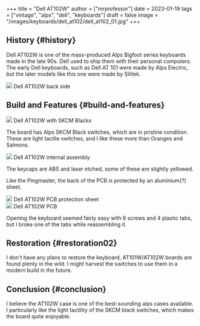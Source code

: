 +++
title = "Dell AT102W"
author = ["mrprofessor"]
date = 2023-01-19
tags = ["vintage", "alps", "dell", "keyboards"]
draft = false
image = "/images/keyboards/dell_at102/dell_at102_01.jpg"
+++

## History {#history}

Dell AT102W is one of the mass-produced Alps Bigfoot series keyboards
made in the late 90s. Dell used to ship them with their personal
computers. The early Dell keyboards, such as Dell AT 101 were made by
Alps Electric, but the later models like this one were made by Silitek.

<div class="post-image">
  <img src="/images/keyboards/dell_at102/dell_at102_02.jpg" loading="lazy"/>
  <span class="img-description"> Dell AT102W back side </span>
</div>


## Build and Features {#build-and-features}

<div class="post-image">
  <img src="/images/keyboards/dell_at102/dell_at102_06.jpg" loading="lazy"/>
  <span class="img-description"> Dell AT102W with SKCM Blacks </span>
</div>

The board has Alps SKCM Black switches, which are in pristine condition.
These are light tactile switches, and I like these more than Oranges
and Salmons.

<div class="post-image">
  <img src="/images/keyboards/dell_at102/dell_at102_05.jpg" loading="lazy"/>
  <span class="img-description"> Dell AT102W internal assembly </span>
</div>

The keycaps are ABS and laser etched, some of these are slightly yellowed.

Like the Pingmaster, the back of the PCB is protected by an aluminium(?)
sheet.

<div class="post-image">
  <img src="/images/keyboards/dell_at102/dell_at102_03.jpg" loading="lazy"/>
  <span class="img-description"> Dell AT102W PCB protection sheet </span>
</div>

<div class="post-image">
  <img src="/images/keyboards/dell_at102/dell_at102_04.jpg" loading="lazy"/>
  <span class="img-description"> Dell AT102W PCB </span>
</div>

Opening the keyboard seemed fairly easy with 6 screws and 4 plastic tabs,
but I broke one of the tabs while reassembling it.


## Restoration {#restoration02}

I don't have any plans to restore the keyboard, AT101W/AT102W boards
are found plenty in the wild. I might harvest the switches to use them in
a modern build in the future.


## Conclusion {#conclusion}

I believe the AT102W case is one of the best-sounding alps cases available.
I particularly like the light tactility of the SKCM black switches, which
makes the board quite enjoyable.

